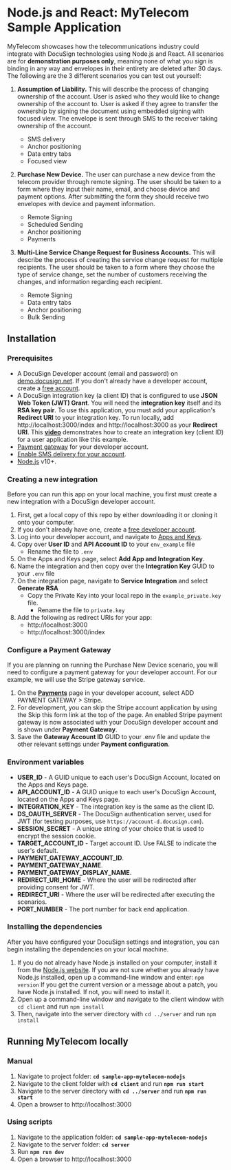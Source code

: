 # Node.js and React: MyTelecom Sample Application
MyTelecom showcases how the telecommunications industry could integrate with DocuSign technologies using Node.js and React. All scenarios are for **demonstration purposes only**, meaning none of what you sign is binding in any way and envelopes in their entirety are deleted after 30 days. The following are the 3 different scenarios you can test out yourself:
1. **Assumption of Liability.**
   This will describe the process of changing ownership of the account. User is asked who they would like to change ownership of the account to. User is asked if they agree to transfer the ownership by signing the document using embedded signing with focused view. The envelope is sent through SMS to the receiver taking ownership of the account.
   * SMS delivery
   * Anchor positioning
   * Data entry tabs
   * Focused view

2. **Purchase New Device.**
   The user can purchase a new device from the telecom provider through remote signing. The user should be taken to a form where they input their name, email, and choose device and payment options. After submitting the form they should receive two envelopes with device and payment information.
   * Remote Signing
   * Scheduled Sending
   * Anchor positioning
   * Payments

3. **Multi-Line Service Change Request for Business Accounts.**
   This will describe the process of creating the service change request for multiple recipients. The user should be taken to a form where they choose the type of service change, set the number of customers receiving the changes, and information regarding each recipient.
   * Remote Signing
   * Data entry tabs
   * Anchor positioning
   * Bulk Sending

## Installation
### Prerequisites
* A DocuSign Developer account (email and password) on [demo.docusign.net](https://demo.docusign.net). If you don't already have a developer account, create a [free account](https://go.docusign.com/sandbox/productshot/?elqCampaignId=16535).
* A DocuSign integration key (a client ID) that is configured to use **JSON Web Token (JWT) Grant**. You will need the **integration key** itself and its **RSA key pair**. To use this application, you must add your application's **Redirect URI** to your integration key. To run locally, add http://localhost:3000/index and http://localhost:3000 as your **Redirect URI**. This [**video**](https://www.youtube.com/watch?v=GgDqa7-L0yo) demonstrates how to create an integration key (client ID) for a user application like this example.
* [Payment gateway](https://github.com/docusign/sample-app-mytelecom-nodejs#configure-a-payment-gateway) for your developer account.
* [Enable SMS delivery for your account](https://developers.docusign.com/docs/esign-rest-api/esign101/concepts/sms-delivery/).
* [Node.js](https://nodejs.org/) v10+.

### Creating a new integration
Before you can run this app on your local machine, you first must create a new integration with a DocuSign developer account.
1. First, get a local copy of this repo by either downloading it or cloning it onto your computer.
2. If you don't already have one, create a [free developer account](https://go.docusign.com/o/sandbox/).
3. Log into your developer account, and navigate to [Apps and Keys](https://admindemo.docusign.com/authenticate?goTo=appsAndKeys).
4. Copy over **User ID** and **API Account ID** to your `env_example` file
   * Rename the file to `.env`
5. On the Apps and Keys page, select **Add App and Integration Key**.
6. Name the integration and then copy over the **Integration Key** GUID to your `.env` file
7. On the integration page, navigate to **Service Integration** and select **Generate RSA**
   * Copy the Private Key into your local repo in the `example_private.key` file.
     * Rename the file to `private.key`
8. Add the following as redirect URIs for your app:
   * http://localhost:3000
   * http://localhost:3000/index

### Configure a Payment Gateway
If you are planning on running the Purchase New Device scenario, you will need to configure a payment gateway for your developer account. For our example, we will use the Stripe gateway service.

1. On the [**Payments**](https://admindemo.docusign.com/authenticate?goTo=payments) page in your developer account, select ADD PAYMENT GATEWAY > Stripe.
2. For development, you can skip the Stripe account application by using the Skip this form link at the top of the page. An enabled Stripe payment gateway is now associated with your DocuSign developer account and is shown under **Payment Gateway**.
3. Save the **Gateway Account ID** GUID to your .env file and update the other relevant settings under **Payment configuration**.

### Environment variables
* **USER_ID** - A GUID unique to each user's DocuSign Account, located on the Apps and Keys page.
* **API_ACCOUNT_ID** - A GUID unique to each user's DocuSign Account, located on the Apps and Keys page.
* **INTEGRATION_KEY** - The integration key is the same as the client ID.
* **DS_OAUTH_SERVER** - The DocuSign authentication server, used for JWT (for testing purposes, use `https://account-d.docusign.com`).
* **SESSION_SECRET** - A unique string of your choice that is used to encrypt the session cookie.
* **TARGET_ACCOUNT_ID** - Target account ID. Use FALSE to indicate the user's default.
* **PAYMENT_GATEWAY_ACCOUNT_ID**.
* **PAYMENT_GATEWAY_NAME**.
* **PAYMENT_GATEWAY_DISPLAY_NAME**.
* **REDIRECT_URI_HOME** - Where the user will be redirected after providing consent for JWT.
* **REDIRECT_URI** - Where the user will be redirected after executing the scenarios.
* **PORT_NUMBER** - The port number for back end application.

### Installing the dependencies
After you have configured your DocuSign settings and integration, you can begin installing the dependencies on your local machine.
1. If you do not already have Node.js installed on your computer, install it from the [Node.js website](https://nodejs.org/en/download/). If you are not sure whether you already have Node.js installed, open up a command-line window and enter: `npm version`
If you get the current version or a message about a patch, you have Node.js installed. If not, you will need to install it.
2. Open up a command-line window and navigate to the client window with `cd client` and run `npm install`
3. Then, navigate into the server directory with `cd ../server` and run `npm install`

## Running MyTelecom locally
### Manual
1. Navigate to project folder: **`cd sample-app-mytelecom-nodejs`**
2. Navigate to the client folder with **`cd client`** and run **`npm run start`**
3. Navigate to the server directory with **`cd ../server`** and run **`npm run start`**
4. Open a browser to http://localhost:3000

### Using scripts
1. Navigate to the application folder: **`cd sample-app-mytelecom-nodejs`**
2. Navigate to the server folder: **`cd server`**
3. Run **``npm run dev``**
4. Open a browser to http://localhost:3000